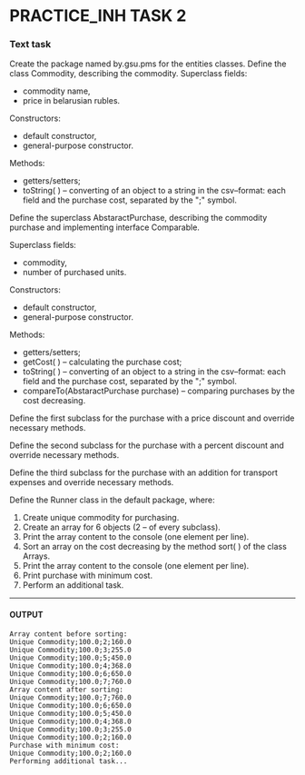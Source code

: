 # PRACTICE_INH TASK 2

### Text task

Create the package named by.gsu.pms for the entities classes.
Define the class Commodity, describing the commodity.
Superclass fields:
 - commodity name,
 - price in belarusian rubles. 

Constructors: 
 - default constructor,
 - general-purpose constructor.

Methods: 
 - getters/setters;
 - toString( ) – converting of an object to a string in the csv–format: each field and the purchase cost, separated by the ";" symbol.

Define the superclass AbstaractPurchase, describing the commodity purchase and implementing interface Comparable<AbstaractPurchase>.

Superclass fields:
 - commodity,
 - number of purchased units.
 
Constructors: 
 - default constructor,
 - general-purpose constructor.

Methods: 
 - getters/setters;
 - getCost( ) – calculating the purchase cost;
 - toString( ) – converting of an object to a string in the csv–format: each field and the purchase cost, separated by the ";" symbol.
 - compareTo(AbstaractPurchase purchase) – comparing purchases by the cost decreasing. 

Define the first subclass for the purchase with a price discount and override necessary methods. 

Define the second subclass for the purchase with a percent discount and override necessary methods.

Define the third subclass for the purchase with an addition for transport expenses and override necessary methods.

Define the Runner class in the default package, where:
1. Create unique commodity for purchasing.
2. Create an array for 6 objects (2 – of every subclass).
3. Print the array content to the console (one element per line).
4. Sort an array on the cost decreasing by the method sort( ) of the class Arrays.
5. Print the array content to the console (one element per line).
6. Print purchase with minimum cost.
7. Perform an additional task.

---
  
#### OUTPUT
  
```
Array content before sorting:
Unique Commodity;100.0;2;160.0
Unique Commodity;100.0;3;255.0
Unique Commodity;100.0;5;450.0
Unique Commodity;100.0;4;368.0
Unique Commodity;100.0;6;650.0
Unique Commodity;100.0;7;760.0
Array content after sorting:
Unique Commodity;100.0;7;760.0
Unique Commodity;100.0;6;650.0
Unique Commodity;100.0;5;450.0
Unique Commodity;100.0;4;368.0
Unique Commodity;100.0;3;255.0
Unique Commodity;100.0;2;160.0
Purchase with minimum cost:
Unique Commodity;100.0;2;160.0
Performing additional task...
```
